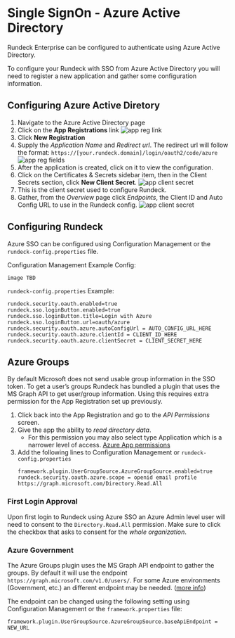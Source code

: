 # Single SignOn - Azure Active Directory

Rundeck Enterprise can be configured to authenticate using Azure Active Directory.

To configure your Rundeck with SSO from Azure Active Directory you will need to register a new application and gather some configuration information.

## Configuring Azure Active Diretory

1. Navigate to the Azure Active Directory page
1. Click on the **App Registrations** link
    ![app reg link](~@assets/img/sso-azure-appreg.jpg)
1. Click **New Registration**
1. Supply the _Application Name_ and _Redirect url_.
    The redirect url will follow the format: `https://[your.rundeck.domain]/login/oauth2/code/azure`
    ![app reg fields](~@assets/img/sso-azure-registerapp.jpg)
1. After the application is created, click on it to view the configuration.
1. Click on the Certificates & Secrets sidebar item, then in the Client Secrets section, click **New Client Secret**.
    ![app client secret](~@assets/img/sso-azure-clientsecret.jpg)
1. This is the client secret used to configure Rundeck.
1. Gather, from the _Overview_ page click _Endpoints_, the Client ID and Auto Config URL to use in the Rundeck config.
    ![app client secret](~@assets/img/sso-azure-configvalues.jpg)

## Configuring Rundeck

Azure SSO can be configured using Configuration Management or the `rundeck-config.properties` file.

Configuration Management Example Config:

`image TBD`

`rundeck-config.properties` Example:

```
rundeck.security.oauth.enabled=true  
rundeck.sso.loginButton.enabled=true  
rundeck.sso.loginButton.title=Login with Azure  
rundeck.sso.loginButton.url=oauth/azure  
rundeck.security.oauth.azure.autoConfigUrl = AUTO_CONFIG_URL_HERE  
rundeck.security.oauth.azure.clientId = CLIENT_ID_HERE  
rundeck.security.oauth.azure.clientSecret = CLIENT_SECRET_HERE  
```

## Azure Groups

By default Microsoft does not send usable group information in the SSO token. To get a user’s groups Rundeck has bundled a plugin that uses the MS Graph API to get user/group information. Using this requires extra permission for the App Registration set up previously.

1. Click back into the App Registration and go to the _API Permissions_ screen.
1. Give the app the ability to _read directory data_.
    - For this permission you may also select type Application which is a narrower level of access.
    [Azure App permissions](~@assets/img/sso-azure-groupspermissions.jpg)
1. Add the following lines to Configuration Management or `rundeck-config.properties`
    ```
    framework.plugin.UserGroupSource.AzureGroupSource.enabled=true  
    rundeck.security.oauth.azure.scope = openid email profile https://graph.microsoft.com/Directory.Read.All
    ```

### First Login Approval

Upon first login to Rundeck using Azure SSO an Azure Admin level user will need to consent to the `Directory.Read.All` permission. Make sure to click the checkbox that asks to consent for the _whole organization_.

### Azure Government

The Azure Groups plugin uses the MS Graph API endpoint to gather the groups.  By default it will use the endpoint `https://graph.microsoft.com/v1.0/users/`.  For some Azure environments (Government, etc.) an different endpoint may be needed. ([more info](https://docs.microsoft.com/en-us/answers/questions/434905/microsoft-graph-api-for-azure-us-government-plan.html))  

The endpoint can be changed using the following setting using Configuration Management or the `framework.properties` file:

```
framework.plugin.UserGroupSource.AzureGroupSource.baseApiEndpoint = NEW_URL
```
